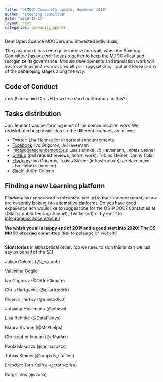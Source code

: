 ```yaml
---
title: "OSMOOC Community update, december 2019"
author: "steering committee"
date: "2019-12-15"
layout: post
categories: community_update
---
```


Dear Open Science MOOCers and interested individuals,

The past month has been quite intense for us all, when the Steering Committee has put their heads together to keep the MOOC afloat and reorganize its governance. Module developments and translation work will soon continue and we welcome all your suggestions, input and ideas to any of the debeloping stages along the way.


## Code of Conduct
(ask Bianka and Chris H to write a short notification for this?)


## Tasks distribution

Jon Tennant was performing most of the communication work. We redistributed responsibilities for the different channels as follows:

- [Twitter](https://twitter.com/opensciencemooc): Lisa Hehnke for important announcements
- [Facebook](https://facebook.com/opensciencemooc): Ivo Grigorov, Jo Havemann
- [info@opensciencemooc.eu](mailto:info@opensciencemooc.eu): Lisa Hehnke, Jo Havemann, Tobias Steiner
- [GitHub](https://github.com/OpenScienceMOOC) (pull request reviews, admin work): Tobias Steiner, Danny Colin
- [Eliademy](https://eliademy.com/opensciencemooc): Ivo Grigorov, Tobias Steiner (infrastructure); Jo Havemann, Lisa Hehnke (content)
- [Slack](openmooc-ers.slack.com): Julien Colomb


## Finding a new Learning platform

Eliademy has announced bankruptcy (add url to their announcement) so we are currently looking into alternative platforms. Do you have good experience adn would like to suggest one for the OS-MOOC? Contact us at ((Slack/ public teering channel), Twitter (url) or by email to info@opensciencemooc.eu


**We whish you all a happy end of 2019 and a good start into 2020!
The OS MOOC steering committee** (link to ppl page on website)

---

**Signatories** in alphabetical order: (do we need to sign this or can we just say on behalf of the SC)

Julien Colomb (@j_colomb)

Valentina Goglio

Ivo Grigorov (@OAforClimate)

Chris Hartgerink (@chartgerink)

Ricardo Hartley (@ametodic0)

Johanna Havemann (@johave)

Lisa Hehnke (@DataPlanes)

Bianca Kramer (@MsPhelps)

Christopher Madan (@cMadan)

Paola Masuzzo (@pcmasuzzo)

Tobias Steiner (@cmplxtv_studies)

Erzsébet Tóth-Czifra (@etothczifra)

Rutger Vos (@rvosa)


